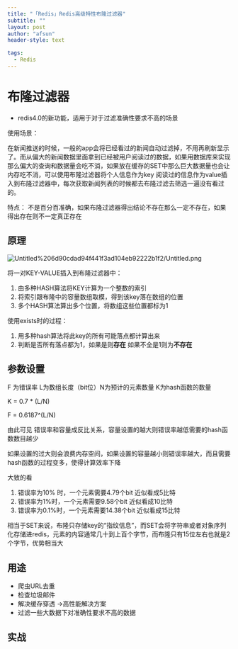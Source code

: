 ```yaml
---
title: "「Redis」Redis高级特性布隆过滤器"
subtitle: ""
layout: post
author: "afsun"
header-style: text

tags:
  - Redis
---
```

# 布隆过滤器

- redis4.0的新功能，适用于对于过滤准确性要求不高的场景

使用场景：

   在新闻推送的时候，一般的app会将已经看过的新闻自动过滤掉，不用再刷新显示了。而从偏大的新闻数据里面拿到已经被用户阅读过的数据，如果用数据库来实现那么偏大的查询和数据量会吃不消，如果放在缓存的SET中那么巨大数据量也会让内存吃不消，可以使用布隆过滤器将个人信息作为key 阅读过的信息作为value插入到布隆过滤器中，每次获取新闻列表的时候都去布隆过滤去筛选一遍没有看过的。

特点： 不是百分百准确，如果布隆过滤器得出结论不存在那么一定不存在，如果得出存在则不一定真正存在

## 原理

![Untitled%206d90cdad94f441f3ad104eb92222b1f2/Untitled.png](http://tuchuansun.oss-cn-hangzhou.aliyuncs.com/typora/202005/11/091635-361709.png)

将一对KEY-VALUE插入到布隆过滤器中：

1. 由多种HASH算法将KEY计算为一个整数的索引
2. 将索引跟布隆中的容量数组取模，得到该key落在数组的位置
3. 多个HASH算法算出多个位置，将数组这些位置都标为1

使用exists时的过程：

1. 用多种hash算法将此key的所有可能落点都计算出来
2. 判断是否所有落点都为1，如果是则**存在** 如果不全是1则为**不存在**

## 参数设置

F 为错误率   L为数组长度（bit位）N为预计的元素数量 K为hash函数的数量

K = 0.7 * (L/N)

F = 0.6187^(L/N)

由此可见 错误率和容量成反比关系，容量设置的越大则错误率越低需要的hash函数数目越少

如果设置的过大则会浪费内存空间，如果设置的容量越小则错误率越大，而且需要hash函数的过程变多，使得计算效率下降

大致的看

1. 错误率为10% 时，一个元素需要4.79个bit  近似看成5比特
2. 错误率为1%时，一个元素需要9.58个bit      近似看成10比特
3. 错误率为0.1%时，一个元素需要14.38个bit  近似看成15比特

相当于SET来说，布隆只存储key的“指纹信息”，而SET会将字符串或者对象序列化存储进redis，元素的内容通常几十到上百个字节，而布隆只有15位左右也就是2个字节，优势相当大

## 用途

- 爬虫URL去重
- 检查垃圾邮件
- 解决缓存穿透 →高性能解决方案
- 过滤一些大数据下对准确性要求不高的数据

## 实战